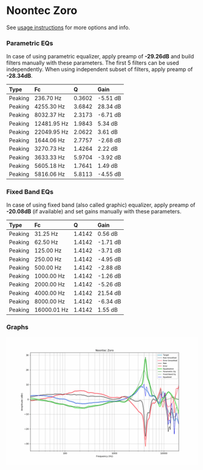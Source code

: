 # Noontec Zoro
See [usage instructions](https://github.com/jaakkopasanen/AutoEq#usage) for more options and info.

### Parametric EQs
In case of using parametric equalizer, apply preamp of **-29.26dB** and build filters manually
with these parameters. The first 5 filters can be used independently.
When using independent subset of filters, apply preamp of **-28.34dB**.

| Type    | Fc          |      Q | Gain     |
|:--------|:------------|:-------|:---------|
| Peaking | 236.70 Hz   | 0.3602 | -5.51 dB |
| Peaking | 4255.30 Hz  | 3.6842 | 28.34 dB |
| Peaking | 8032.37 Hz  | 2.3173 | -6.71 dB |
| Peaking | 12481.95 Hz | 1.9843 | 5.34 dB  |
| Peaking | 22049.95 Hz | 2.0622 | 3.61 dB  |
| Peaking | 1644.06 Hz  | 2.7757 | -2.68 dB |
| Peaking | 3270.73 Hz  | 1.4264 | 2.22 dB  |
| Peaking | 3633.33 Hz  | 5.9704 | -3.92 dB |
| Peaking | 5605.18 Hz  | 1.7641 | 1.49 dB  |
| Peaking | 5816.06 Hz  | 5.8113 | -4.55 dB |

### Fixed Band EQs
In case of using fixed band (also called graphic) equalizer, apply preamp of **-20.08dB**
(if available) and set gains manually with these parameters.

| Type    | Fc          |      Q | Gain     |
|:--------|:------------|:-------|:---------|
| Peaking | 31.25 Hz    | 1.4142 | 0.56 dB  |
| Peaking | 62.50 Hz    | 1.4142 | -1.71 dB |
| Peaking | 125.00 Hz   | 1.4142 | -3.71 dB |
| Peaking | 250.00 Hz   | 1.4142 | -4.95 dB |
| Peaking | 500.00 Hz   | 1.4142 | -2.88 dB |
| Peaking | 1000.00 Hz  | 1.4142 | -1.26 dB |
| Peaking | 2000.00 Hz  | 1.4142 | -5.26 dB |
| Peaking | 4000.00 Hz  | 1.4142 | 21.54 dB |
| Peaking | 8000.00 Hz  | 1.4142 | -6.34 dB |
| Peaking | 16000.01 Hz | 1.4142 | 1.55 dB  |

### Graphs
![](./Noontec%20Zoro.png)